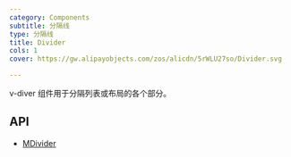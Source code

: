 ```yaml
---
category: Components
subtitle: 分隔线
type: 分隔线
title: Divider
cols: 1
cover: https://gw.alipayobjects.com/zos/alicdn/5rWLU27so/Divider.svg

---
```


v-diver 组件用于分隔列表或布局的各个部分。

## API

- [MDivider](/docs/api/MDivider)